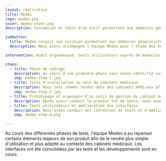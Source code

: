 ```yaml
---
layout: realisation
title: Medeo
logo: medeo.png
cover: medeo-cover.png
description: Conception et tests d'un outil permettant aux médecins généralistes d'utiliser facilement des objets connectés en consultation.

jumbotron:
  title: Medeo conçoit une solution permettant aux médecins généralistes d'utiliser facilement des objets connectés durant leurs consultations.
  description: Nous avons accompagné l'équipe Medeo pour l'étude des besoins auprès d'utilisateurs, le maquettage d'interfaces, et la conduite de tests auprès de médecins généralistes afin de concevoir une solution simple à comprendre et utiliser.

intervention: Audit ergonomique, tests utilisateurs auprès de médecins, maquettage d'interfaces.

steps:
  - title: Phase de cadrage
    description: Au cours d'une première phase nous avons identifié les principaux profils utilisateurs concernés par l'application, déterminé les scénarios d'usage, et conduit un audit ergonomique de l'existant
    img: medeo-step-1.jpg
  - title: Tests d'installation au sein de cabinets médicaux
    description: Nous nous sommes rendus dans des cabinets médicaux afin de proposer l'installation de la solution Medeo à des médecins généralistes, directement dans les cabinet et sur leur ordinateur. Nous avons pu observer les contraintes en situation et identifier des points d'amélioration.
    img: medeo-step-2.jpg
  - title: Prototypage et ergonomie d'un outil de gestion de cabinet médical
    description: Après avoir conduit le premier lot de tests, nous avons conçu de nouvelles interfaces pour l'application de gestion du cabinet et des consultations.
  - title: Tests utilisateurs et amélioration des interfaces
    description: Nous avons conduit des itérations de tests et d'améliorations des interfaces, menées auprès de médecins généralistes.
    img: medeo-step-4.png

---
```


Au cours des différentes phases de tests, l'équipe Medeo a pu repenser certains éléments majeurs de son produit afin de le rendre plus simple d'utilisation et plus adapté au contexte des cabinets médicaux. Les interfaces ont été consolidées par les tests et les développements sont en cours.